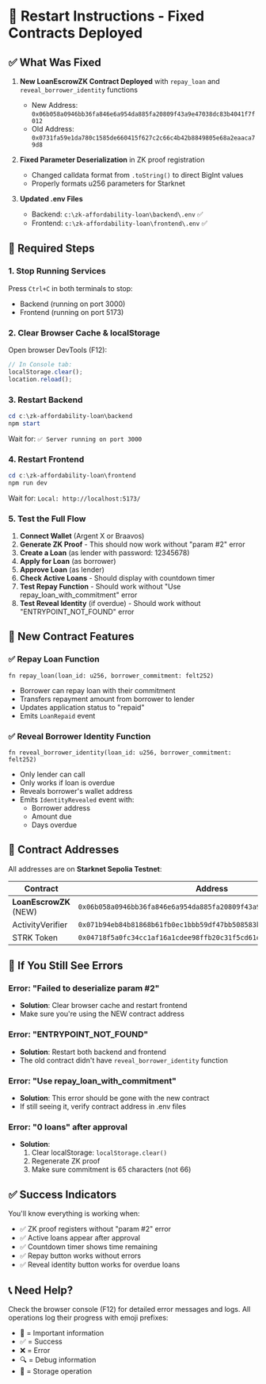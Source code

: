 # 🔄 Restart Instructions - Fixed Contracts Deployed

## ✅ What Was Fixed

1. **New LoanEscrowZK Contract Deployed** with `repay_loan` and `reveal_borrower_identity` functions
   - New Address: `0x06b058a0946bb36fa846e6a954da885fa20809f43a9e47038dc83b4041f7f012`
   - Old Address: `0x0731fa59e1da780c1585de660415f627c2c66c4b42b8849805e68a2eaaca79d8`

2. **Fixed Parameter Deserialization** in ZK proof registration
   - Changed calldata format from `.toString()` to direct BigInt values
   - Properly formats u256 parameters for Starknet

3. **Updated .env Files** 
   - Backend: `c:\zk-affordability-loan\backend\.env` ✅
   - Frontend: `c:\zk-affordability-loan\frontend\.env` ✅

## 🚀 Required Steps

### 1. Stop Running Services

Press `Ctrl+C` in both terminals to stop:
- Backend (running on port 3000)
- Frontend (running on port 5173)

### 2. Clear Browser Cache & localStorage

Open browser DevTools (F12):
```javascript
// In Console tab:
localStorage.clear();
location.reload();
```

### 3. Restart Backend

```powershell
cd c:\zk-affordability-loan\backend
npm start
```

Wait for: `✅ Server running on port 3000`

### 4. Restart Frontend

```powershell
cd c:\zk-affordability-loan\frontend
npm run dev
```

Wait for: `Local: http://localhost:5173/`

### 5. Test the Full Flow

1. **Connect Wallet** (Argent X or Braavos)
2. **Generate ZK Proof** - This should now work without "param #2" error
3. **Create a Loan** (as lender with password: 12345678)
4. **Apply for Loan** (as borrower)
5. **Approve Loan** (as lender)
6. **Check Active Loans** - Should display with countdown timer
7. **Test Repay Function** - Should work without "Use repay_loan_with_commitment" error
8. **Test Reveal Identity** (if overdue) - Should work without "ENTRYPOINT_NOT_FOUND" error

## 🎯 New Contract Features

### ✅ Repay Loan Function
```cairo
fn repay_loan(loan_id: u256, borrower_commitment: felt252)
```
- Borrower can repay loan with their commitment
- Transfers repayment amount from borrower to lender
- Updates application status to "repaid"
- Emits `LoanRepaid` event

### ✅ Reveal Borrower Identity Function
```cairo
fn reveal_borrower_identity(loan_id: u256, borrower_commitment: felt252)
```
- Only lender can call
- Only works if loan is overdue
- Reveals borrower's wallet address
- Emits `IdentityRevealed` event with:
  - Borrower address
  - Amount due
  - Days overdue

## 📝 Contract Addresses

All addresses are on **Starknet Sepolia Testnet**:

| Contract | Address |
|----------|---------|
| **LoanEscrowZK** (NEW) | `0x06b058a0946bb36fa846e6a954da885fa20809f43a9e47038dc83b4041f7f012` |
| ActivityVerifier | `0x071b94eb84b81868b61fb0ec1bbb59df47bb508583bc79325e5fa997ee3eb4be` |
| STRK Token | `0x04718f5a0fc34cc1af16a1cdee98ffb20c31f5cd61d6ab07201858f4287c938d` |

## 🐛 If You Still See Errors

### Error: "Failed to deserialize param #2"
- **Solution**: Clear browser cache and restart frontend
- Make sure you're using the NEW contract address

### Error: "ENTRYPOINT_NOT_FOUND"
- **Solution**: Restart both backend and frontend
- The old contract didn't have `reveal_borrower_identity` function

### Error: "Use repay_loan_with_commitment"
- **Solution**: This error should be gone with the new contract
- If still seeing it, verify contract address in .env files

### Error: "0 loans" after approval
- **Solution**: 
  1. Clear localStorage: `localStorage.clear()`
  2. Regenerate ZK proof
  3. Make sure commitment is 65 characters (not 66)

## ✅ Success Indicators

You'll know everything is working when:
- ✅ ZK proof registers without "param #2" error
- ✅ Active loans appear after approval
- ✅ Countdown timer shows time remaining
- ✅ Repay button works without errors
- ✅ Reveal identity button works for overdue loans

## 📞 Need Help?

Check the browser console (F12) for detailed error messages and logs. All operations log their progress with emoji prefixes:
- 🎯 = Important information
- ✅ = Success
- ❌ = Error
- 🔍 = Debug information
- 💾 = Storage operation
